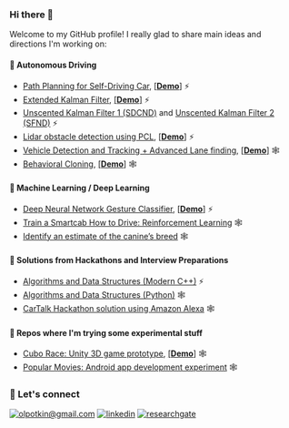 ### Hi there 👋

Welcome to my GitHub profile!
I really glad to share main ideas and directions I'm working on:

#### 🚗 Autonomous Driving

* [Path Planning for Self-Driving Car](https://github.com/olpotkin/CarND-Path-Planning), [[**Demo**]](https://youtu.be/RvxbfHT3odE) ⚡
* [Extended Kalman Filter](https://github.com/olpotkin/CarND-Extended-Kalman-Filter), [[**Demo**]](https://youtu.be/5ioa1LRHrOQ) ⚡
* [Unscented Kalman Filter 1 (SDCND)](https://github.com/olpotkin/CarND-Unscented-Kalman-Filter) and [Unscented Kalman Filter 2 (SFND)](https://github.com/olpotkin/UKF-Highway-Project) ⚡
* [Lidar obstacle detection using PCL](https://github.com/olpotkin/Lidar-Obstacle-Detection), [[**Demo**]](https://www.youtube.com/watch?v=vvIn1Js49oA) ⚡
* [Vehicle Detection and Tracking + Advanced Lane finding](https://github.com/olpotkin/Vehicle-Detection), [[**Demo**]](https://www.youtube.com/watch?v=nrLscZvDLdo) 🕸
* [Behavioral Cloning](https://github.com/olpotkin/CarND-Behavioral-Cloning), [[**Demo**]](https://youtu.be/7-_1MnMiw1U) 🕸

#### 🧠 Machine Learning / Deep Learning

* [Deep Neural Network Gesture Classifier](https://github.com/olpotkin/DNN-Gesture-Classifier), [[**Demo**]](https://www.youtube.com/watch?v=zmCqylqOvXY) ⚡
* [Train a Smartcab How to Drive: Reinforcement Learning](https://github.com/olpotkin/Smartcab-RL-Agent) 🕸
* [Identify an estimate of the canine’s breed](https://github.com/olpotkin/dog-project) 🕸

#### 🛶 Solutions from Hackathons and Interview Preparations

* [Algorithms and Data Structures (Modern C++)](https://github.com/olpotkin/ds_and_algos_modern_cpp) ⚡
* [Algorithms and Data Structures (Python)](https://github.com/olpotkin/algorithms-and-data-structures) 🕸
* [CarTalk Hackathon solution using Amazon Alexa](https://github.com/olpotkin/CarTalkHack-Luxoft) 🕸

#### 🧪 Repos where I'm trying some experimental stuff

* [Cubo Race: Unity 3D game prototype](https://github.com/olpotkin/unity-game-prototype-one), [[**Demo**]](https://www.youtube.com/watch?v=Z032TSN2Eyg) 🕸
* [Popular Movies: Android app development experiment](https://github.com/olpotkin/Popular-Movies-App) 🕸

### 🤝 Let's connect
[![olpotkin@gmail.com](https://img.shields.io/badge/olpotkin@gmail.com%20-%23E62B1E.svg?&style=for-the-badge&logo=mail.ru&logoColor=white)](mailto:olpotkin@gmail.com) [![linkedin](https://img.shields.io/badge/linkedin%20-%230077B5.svg?&style=for-the-badge&logo=linkedin&logoColor=white)](https://www.linkedin.com/in/olegpotkin/) [![researchgate](https://img.shields.io/badge/researchgate%20-%230ECAD4.svg?&style=for-the-badge&logo=researchgate&logoColor=white)](https://www.researchgate.net/profile/Oleg-Potkin/)

<!--
It is is a ✨ _special_ ✨ repository because its `README.md` (this file) appears on your GitHub profile.

Here are some ideas to get you started:

- 🔭 I’m currently working on ...
- 🌱 I’m currently learning ...
- 👯 I’m looking to collaborate on ...
- 🤔 I’m looking for help with ...
- 💬 Ask me about ...
- 📫 How to reach me: ...
- 😄 Pronouns: ...
- ⚡ Fun fact: ...
-->
